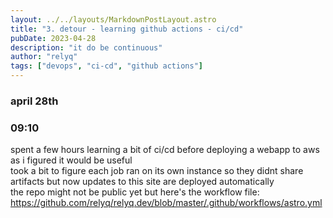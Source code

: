 ```yaml
---
layout: ../../layouts/MarkdownPostLayout.astro
title: "3. detour - learning github actions - ci/cd"
pubDate: 2023-04-28
description: "it do be continuous"
author: "relyq"
tags: ["devops", "ci-cd", "github actions"]
---
```


### april 28th

### 09:10

spent a few hours learning a bit of ci/cd before deploying a webapp to aws as i figured it would be useful \
took a bit to figure each job ran on its own instance so they didnt share artifacts but now updates to this site are deployed automatically \
the repo might not be public yet but here's the workflow file: https://github.com/relyq/relyq.dev/blob/master/.github/workflows/astro.yml
